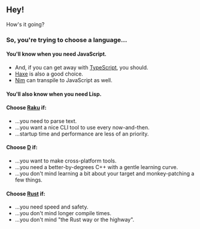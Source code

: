 ## Hey!

How's it going?

### So, you're trying to choose a language...

#### You'll know when you need JavaScript.
* And, if you can get away with [TypeScript](https://www.typescript-lang.org/index.html), you should.
* [Haxe](https://haxe.org) is also a good choice.
* [Nim](https://nim-lang.org) can transpile to JavaScript as well.

#### You'll also know when you need Lisp.

#### Choose [Raku](https://raku.org) if:
* ...you need to parse text.
* ...you want a nice CLI tool to use every now-and-then.
* ...startup time and performance are less of an priority.

#### Choose [D](https://dlang.org) if:
* ...you want to make cross-platform tools.
* ...you need a better-by-degrees C++ with a gentle learning curve.
* ...you don't mind learning a bit about your target and monkey-patching a few things.

#### Choose [Rust](http://rust-lang.org) if:
* ...you need speed and safety.
* ...you don't mind longer compile times.
* ...you don't mind "the Rust way or the highway".
